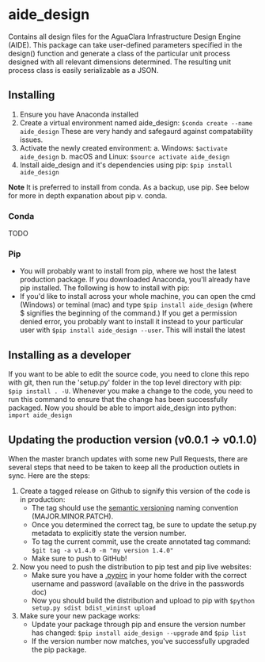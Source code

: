 # aide_design
Contains all design files for the AguaClara Infrastructure Design Engine (AIDE). This package can take user-defined 
parameters specified in the design() function and generate a class of the particular unit process designed with all 
relevant dimensions determined. The resulting unit process class is easily serializable as a JSON. 

## Installing
1. Ensure you have Anaconda installed
2. Create a virtual environment named aide_design: `$conda create --name aide_design` These are very handy and safegaurd against compatability issues.
3. Activate the newly created environment: 
        a. Windows: `$activate aide_design`
        b. macOS and Linux: `$source activate aide_design`
4. Install aide_design and it's dependencies using pip: `$pip install aide_design`

**Note** It is preferred to install from conda. As a backup, use pip. See below for more in depth expanation about pip v. conda.

### Conda
TODO
### Pip 
* You will probably want to install from pip, where we host the latest production package. If you downloaded Anaconda, 
you'll already have pip installed. The following is how to install with pip:
* If you'd like to install across your whole machine, you can open the cmd (Windows) or teminal (mac) and type 
`$pip install aide_design` (where $ signifies the beginning of the command.) If you get a permission denied error, you 
probably want to install it instead to your particular user with `$pip install aide_design --user`. This will install 
the latest 

## Installing as a developer
If you want to be able to edit the source code, you need to clone this repo with git, then run the 'setup.py' folder 
in the top level directory with pip: `$pip install . -U`. Whenever you make a change to the code, you need to run this 
command to ensure that the change has been successfully packaged. Now you should be able to import aide_design 
into python: `import aide_design`

## Updating the production version (v0.0.1 -> v0.1.0) 
When the master branch updates with some new Pull Requests, there are several steps that need to be taken to keep all 
the production outlets in sync. Here are the steps:
1. Create a tagged release on Github to signify this version of the code is in production: 
    * The tag should use the [semantic versioning](http://semver.org/) naming convention (MAJOR.MINOR.PATCH). 
    * Once you determined the correct tag, be sure to update the setup.py metadata to explicitly state the version number.
    * To tag the current commit, use the create annotated tag command: `$git tag -a v1.4.0 -m "my version 1.4.0"`
    * Make sure to push to GitHub!
2. Now you need to push the distribution to pip test and pip live websites:
    * Make sure you have a [.pypirc](https://docs.python.org/2/distutils/packageindex.html#the-pypirc-file) in your home 
    folder with the correct username and password (available on the drive in the passwords doc)
    * Now you should build the distribution and upload to pip with `$python setup.py sdist bdist_wininst upload`
3. Make sure your new package works:
    * Update your package through pip and ensure the version number has changed: `$pip install aide_design --upgrade` 
    and `$pip list` 
    * If the version number now matches, you've successfully upgraded the pip package. 
